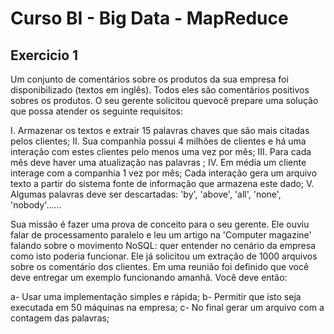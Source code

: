 # Curso BI - Big Data - MapReduce

## Exercicio 1

Um conjunto de comentários sobre os produtos da sua empresa foi disponibilizado (textos em inglês). Todos eles são comentários positivos sobres os produtos. O seu gerente solicitou quevocê prepare uma solução que possa atender os seguinte requisitos:

I. Armazenar os textos e extrair 15 palavras chaves que são mais citadas pelos clientes;
II. Sua companhia possui 4 milhões de clientes e há uma interação com estes clientes pelo menos uma vez por mês;
III. Para cada mês deve haver uma atualização nas palavras ;
IV. Em média um cliente interage com a companhia 1 vez por mês; Cada interação gera um arquivo texto a partir do sistema fonte de informação que armazena este dado;
V. Algumas palavras deve ser descartadas: 'by', 'above', 'all', 'none', 'nobody'......

Sua missão é fazer uma prova de conceito para o seu gerente. Ele ouviu falar de processamento paralelo e leu um artigo na 'Computer magazine' falando sobre o movimento NoSQL: quer entender no cenário da empresa como isto poderia funcionar. Ele já solicitou um extração de 1000 arquivos sobre os comentário dos clientes. Em uma reunião foi definido que você deve entregar um exemplo funcionando amanhã.
Você deve então:

a- Usar uma implementação simples e rápida;
b- Permitir que isto seja executada em 50 máquinas na empresa;
c- No final gerar um arquivo com a contagem das palavras;